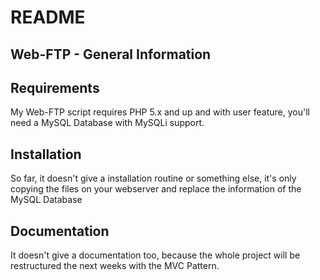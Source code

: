 README
======

Web-FTP - General Information
-----------------------------

Requirements
------------

My Web-FTP script requires PHP 5.x and up and with user feature, you'll need a MySQL Database with MySQLi support.

Installation
------------

So far, it doesn't give a installation routine or something else, it's only copying the files on your webserver and replace the information of the MySQL Database

Documentation
-------------

It doesn't give a documentation too, because the whole project will be restructured the next weeks with the MVC Pattern.